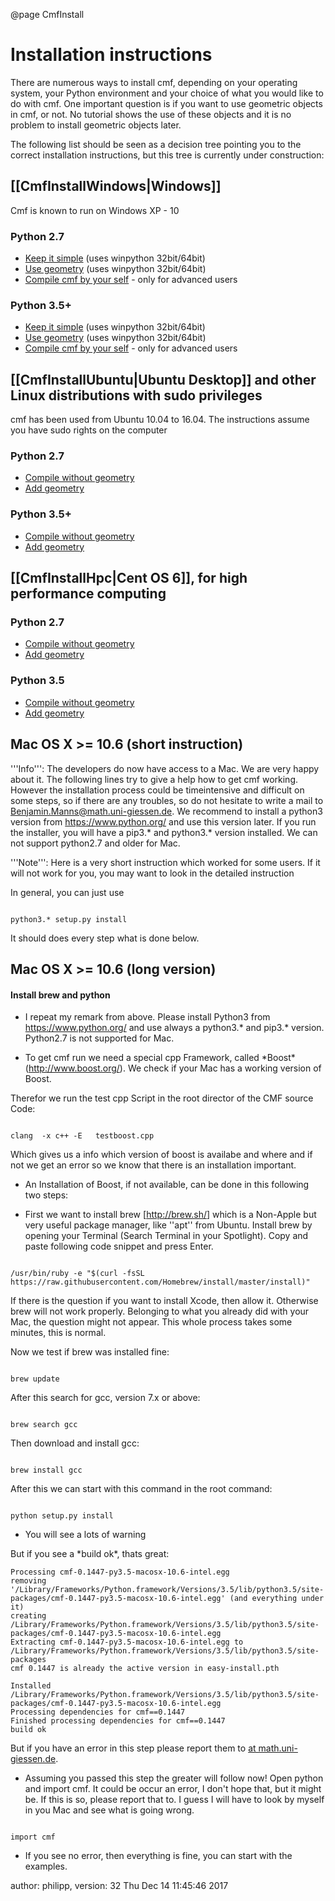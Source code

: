 @page CmfInstall

# Installation instructions

There are numerous ways to install cmf, depending on your operating
system, your Python environment and your choice of what you would like
to do with cmf. One important question is if you want to use geometric
objects in cmf, or not. No tutorial shows the use of these objects and
it is no problem to install geometric objects later.

The following list should be seen as a decision tree pointing you to the
correct installation instructions, but this tree is currently under
construction:

## \[\[CmfInstallWindows|Windows\]\]

Cmf is known to run on Windows XP - 10

### Python 2.7

  - [Keep it simple](CmfInstallWindows#noshapely2.7) (uses winpython
    32bit/64bit)
  - [Use geometry](CmfInstallWindows#shapely2.7) (uses winpython
    32bit/64bit)
  - [Compile cmf by your self](CmfInstallWindows#compile2.7) - only for
    advanced users

### Python 3.5+

  - [Keep it simple](CmfInstallWindows#noshapely3.5) (uses winpython
    32bit/64bit)
  - [Use geometry](CmfInstallWindows#shapely3.5) (uses winpython
    32bit/64bit)
  - [Compile cmf by your self](CmfInstallWindows#compile3.5) - only for
    advanced
users

## \[\[CmfInstallUbuntu|Ubuntu Desktop\]\] and other Linux distributions with sudo privileges

cmf has been used from Ubuntu 10.04 to 16.04. The instructions assume
you have sudo rights on the computer

### Python 2.7

  - [Compile without geometry](CmfInstallUbuntu#noshapely2.7)
  - [Add geometry](CmfInstallUbuntu#shapely2.7)

### Python 3.5+

  - [Compile without geometry](CmfInstallUbuntu#noshapely3.5)
  - [Add geometry](CmfInstallUbuntu#shapely3.5)

## \[\[CmfInstallHpc|Cent OS 6\]\], for high performance computing

### Python 2.7

  - [Compile without geometry](CmfInstallHpc#noshapely2.7)
  - [Add geometry](CmfInstallHpc#shapely2.7)

### Python 3.5

  - [Compile without geometry](CmfInstallHpc#noshapely3.5)
  - [Add geometry](CmfInstallHpc#shapely3.5)

## Mac OS X \>= 10.6 (short instruction)

'''Info''': The developers do now have access to a Mac. We are very
happy about it. The following lines try to give a help how to get cmf
working. However the installation process could be timeintensive and
difficult on some steps, so if there are any troubles, so do not
hesitate to write a mail to Benjamin.Manns@math.uni-giessen.de. We
recommend to install a python3 version from <https://www.python.org/>
and use this version later. If you run the installer, you will have a
pip3.\* and python3.\* version installed. We can not support python2.7
and older for Mac.

'''Note''': Here is a very short instruction which worked for some
users. If it will not work for you, you may want to look in the detailed
instruction

In general, you can just use

``` {.sh}

python3.* setup.py install
```

It should does every step what is done below.

## Mac OS X \>= 10.6 (long version)

#### Install brew and python

  - I repeat my remark from above. Please install Python3 from
    <https://www.python.org/> and use always a python3.\* and pip3.\*
    version. Python2.7 is not supported for Mac.

<!-- end list -->

  - To get cmf run we need a special cpp Framework, called \*Boost\*
    (<http://www.boost.org/>). We check if your Mac has a working
    version of Boost.

Therefor we run the test cpp Script in the root director of the CMF
source Code:

``` {.sh}

clang  -x c++ -E   testboost.cpp 
```

Which gives us a info which version of boost is availabe and where and
if not we get an error so we know that there is an installation
important.

  - An Installation of Boost, if not available, can be done in this
    following two steps:

<!-- end list -->

  - First we want to install brew \[<http://brew.sh/>\] which is a
    Non-Apple but very useful package manager, like ''apt'' from Ubuntu.
    Install brew by opening your Terminal (Search Terminal in your
    Spotlight). Copy and paste following code snippet and press Enter.

<!-- end list -->

``` {.sh}

/usr/bin/ruby -e "$(curl -fsSL https://raw.githubusercontent.com/Homebrew/install/master/install)"
```

If there is the question if you want to install Xcode, then allow it.
Otherwise brew will not work properly. Belonging to what you already did
with your Mac, the question might not appear. This whole process takes
some minutes, this is normal.

Now we test if brew was installed fine:

``` {.sh}

brew update
```

After this search for gcc, version 7.x or above:

``` {.sh}

brew search gcc
```

Then download and install gcc:

``` {.sh}

brew install gcc
```

After this we can start with this command in the root command:

``` {.sh}

python setup.py install
```

  - You will see a lots of warning

But if you see a \*build ok\*, thats great:

    Processing cmf-0.1447-py3.5-macosx-10.6-intel.egg
    removing '/Library/Frameworks/Python.framework/Versions/3.5/lib/python3.5/site-packages/cmf-0.1447-py3.5-macosx-10.6-intel.egg' (and everything under it)
    creating /Library/Frameworks/Python.framework/Versions/3.5/lib/python3.5/site-packages/cmf-0.1447-py3.5-macosx-10.6-intel.egg
    Extracting cmf-0.1447-py3.5-macosx-10.6-intel.egg to /Library/Frameworks/Python.framework/Versions/3.5/lib/python3.5/site-packages
    cmf 0.1447 is already the active version in easy-install.pth
    
    Installed /Library/Frameworks/Python.framework/Versions/3.5/lib/python3.5/site-packages/cmf-0.1447-py3.5-macosx-10.6-intel.egg
    Processing dependencies for cmf==0.1447
    Finished processing dependencies for cmf==0.1447
    build ok

But if you have an error in this step please report them to [at
math.uni-giessen.de](Benjamin.Manns).

  - Assuming you passed this step the greater will follow now\! Open
    python and import cmf. It could be occur an error, I don't hope
    that, but it might be. If this is so, please report that to. I guess
    I will have to look by myself in you Mac and see what is going
    wrong.

<!-- end list -->

``` {.py}

import cmf
```

  - If you see no error, then everything is fine, you can start with the
    examples.

author: philipp, version: 32 Thu Dec 14 11:45:46 2017
